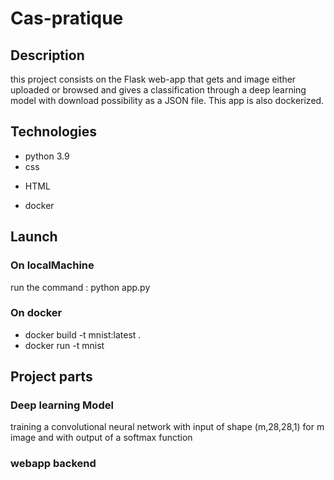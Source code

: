 # Cas-pratique
## Description
this project consists on the Flask web-app that gets and image either uploaded or browsed and gives a classification through a deep learning model with download possibility as a JSON file. This app is also dockerized.
## Technologies
- python 3.9
- css
* HTML
- docker
## Launch
### On localMachine
run the command : python app.py
### On docker
- docker build -t mnist:latest .
- docker run -t mnist 
## Project parts
### Deep learning Model
training a convolutional neural network with input of shape (m,28,28,1) for m image and with output of a softmax function 
### webapp backend



